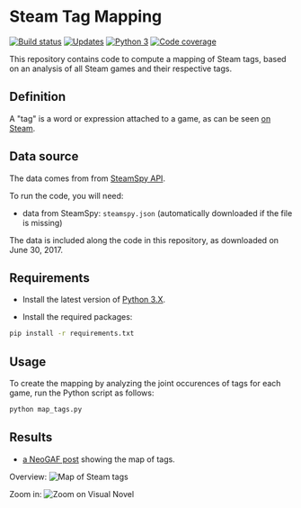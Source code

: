 # Steam Tag Mapping

 [![Build status][Build image]][Build] [![Updates][Dependency image]][PyUp] [![Python 3][Python3 image]][PyUp] [![Code coverage][Codecov image]][Codecov]

  [Build]: https://travis-ci.org/woctezuma/steam-tag-mapping
  [Build image]: https://travis-ci.org/woctezuma/steam-tag-mapping.svg?branch=master

  [PyUp]: https://pyup.io/repos/github/woctezuma/steam-tag-mapping/
  [Dependency image]: https://pyup.io/repos/github/woctezuma/steam-tag-mapping/shield.svg
  [Python3 image]: https://pyup.io/repos/github/woctezuma/steam-tag-mapping/python-3-shield.svg

  [Codecov]: https://codecov.io/gh/woctezuma/steam-tag-mapping
  [Codecov image]: https://codecov.io/gh/woctezuma/steam-tag-mapping/branch/master/graph/badge.svg

This repository contains code to compute a mapping of Steam tags, based on an analysis of all Steam games and their respective tags.

## Definition ##

A "tag" is a word or expression attached to a game, as can be seen [on Steam](http://store.steampowered.com//tag/browse).

## Data source ##

The data comes from from [SteamSpy API](http://steamspy.com/api.php).

To run the code, you will need:
* data from SteamSpy: `steamspy.json` (automatically downloaded if the file is missing)

The data is included along the code in this repository, as downloaded on June 30, 2017.

## Requirements ##

- Install the latest version of [Python 3.X](https://www.python.org/downloads/).

- Install the required packages:

```bash
pip install -r requirements.txt
```

## Usage ##

To create the mapping by analyzing the joint occurences of tags for each game, run the Python script as follows:
```bash
python map_tags.py
```

## Results ##
* [a NeoGAF post](http://www.neogaf.com/forum/showpost.php?p=242575674&postcount=7426) showing the map of tags.

Overview:
![Map of Steam tags](http://i.imgur.com/O2vwzoy.png "Map of Steam tags")

Zoom in:
![Zoom on Visual Novel](http://i.imgur.com/tD5yZQ7.png "Zoom on Visual Novel")
